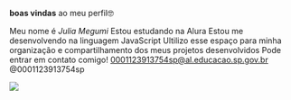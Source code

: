 **boas vindas** ao meu perfil🤓

Meu nome é *Julia Megumi*
Estou estudando na Alura
Estou me desenvolvendo na linguagem JavaScript
Ultilizo esse espaço para minha organização e compartilhamento dos meus projetos desenvolvidos 
Pode entrar em contato comigo!
0001123913754sp@al.educacao.sp.gov.br
@0001123913754sp

![](https://tenor.com/pt-BR/view/dancing-gif-5396157768353997153)

